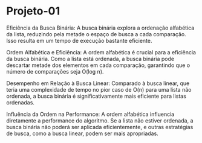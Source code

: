 # Projeto-01

Eficiência da Busca Binária: 
A busca binária explora a ordenação alfabética da lista, reduzindo pela metade o espaço de busca a cada comparação. Isso resulta em um tempo de execução bastante eficiente.

Ordem Alfabética e Eficiência: 
A ordem alfabética é crucial para a eficiência da busca binária. Como a lista está ordenada, a busca binária pode descartar metade dos elementos em cada comparação, garantindo que o número de comparações seja 
O(log n).

Desempenho em Relação à Busca Linear: 
Comparado à busca linear, que teria uma complexidade de tempo no pior caso de 
O(n) para uma lista não ordenada, a busca binária é significativamente mais eficiente para listas ordenadas.

Influência da Ordem na Performance: 
A ordem alfabética influencia diretamente a performance do algoritmo. Se a lista não estiver ordenada, a busca binária não poderá ser aplicada eficientemente, e outras estratégias de busca, como a busca linear, podem ser mais apropriadas.
